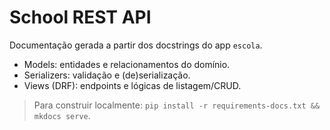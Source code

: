 # School REST API

Documentação gerada a partir dos docstrings do app `escola`.

- Models: entidades e relacionamentos do domínio.
- Serializers: validação e (de)serialização.
- Views (DRF): endpoints e lógicas de listagem/CRUD.

> Para construir localmente: `pip install -r requirements-docs.txt && mkdocs serve`.
